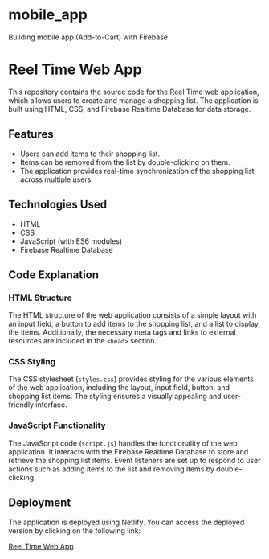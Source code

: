 # mobile_app

Building mobile app (Add-to-Cart) with Firebase

# Reel Time Web App

This repository contains the source code for the Reel Time web application, which allows users to create and manage a shopping list. The application is built using HTML, CSS, and Firebase Realtime Database for data storage.

## Features

- Users can add items to their shopping list.
- Items can be removed from the list by double-clicking on them.
- The application provides real-time synchronization of the shopping list across multiple users.

## Technologies Used

- HTML
- CSS
- JavaScript (with ES6 modules)
- Firebase Realtime Database

## Code Explanation

### HTML Structure

The HTML structure of the web application consists of a simple layout with an input field, a button to add items to the shopping list, and a list to display the items. Additionally, the necessary meta tags and links to external resources are included in the `<head>` section.

### CSS Styling

The CSS stylesheet (`styles.css`) provides styling for the various elements of the web application, including the layout, input field, button, and shopping list items. The styling ensures a visually appealing and user-friendly interface.

### JavaScript Functionality

The JavaScript code (`script.js`) handles the functionality of the web application. It interacts with the Firebase Realtime Database to store and retrieve the shopping list items. Event listeners are set up to respond to user actions such as adding items to the list and removing items by double-clicking.

## Deployment

The application is deployed using Netlify. You can access the deployed version by clicking on the following link:

[Reel Time Web App](https://reel-time-web-app.netlify.app/)

